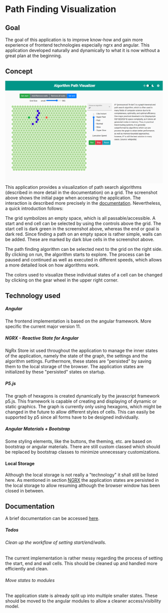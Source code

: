 # Path Finding Visualization
## Goal
The goal of this application is to improve know-how and gain more experience of frontend technologies especially ngrx and angular. This application developed naturally and dynamically to what it is now without a great plan at the beginning.

## Concept
![Overview of the application](./documentation/screenshots/overviewAlgorithmSelected.png "Overview of the application")
This application provides a visualization of path search algorithms (described in more detail in the documentation) on a grid. The screenshot above shows the initial page when accessing the application. The interaction is described more precisely in the [documentation](documentation/documentation.md#interaction). Nevertheless, a quick introduction follows:

The grid symbolizes an empty space, which is all passable/accessible. A start and end cell can be selected by using the controls above the grid. The start cell is dark green in the screenshot above, whereas the end or goal is dark red. Since finding a path on an empty space is rather simple, walls can be added. These are marked by dark blue cells in the screenshot above.

The path finding algorithm can be selected next to the grid on the right side. By clicking on run, the algorithm starts to explore. The process can be paused and continued as well as executed in different speeds, which allows a more detailed look on how algorithms work. 

The colors used to visualize these individual states of a cell can be changed by clicking on the gear wheel in the upper right corner.


## Technology used
##### Angular
The frontend implementation is based on the angular framework. More specific the current major version 11.

##### NGRX - Reactive State for Angular
<a name="ngrx"></a>
NgRx Store ist used throughout the application to manage the inner states of the application, namely the state of the graph, the settings and the algorithm settings. Furthermore, these states are "persisted" by saving them to the local storage of the browser. The application states are initialized by these "persisted" states on startup. 

##### P5.js
The graph of hexagons is created dynamically by the javascript framework p5.js. This framework is capable of creating and displaying of dynamic or static graphics. The graph is currently only using hexagons, which might be changed in the future to allow different styles of cells. This can easily be supported by p5 since all forms have to be designed individually.

##### Angular Materials + Bootstrap
Some styling elements, like the buttons, the theming, etc. are based on bootstrap or angular materials. There are still custom classed which should be replaced by bootstrap classes to minimize unnecessary customizations.
#### Local Storage
Although the local storage is not really a "technology" it shall still be listed here. As mentioned in section [NGRX](#ngrx) the application states are persisted in the local storage to allow resuming although the browser window has been closed in between.

## Documentation
A brief documentation can be accessed [here](documentation/documentation.md).

##### Todos
###### Clean up the workflow of setting start/end/walls. 
The current implementation is rather messy regarding the process of setting the start, end and wall cells. This should be cleaned up and handled more efficiently and clean.

###### Move states to modules
The application state is already split up into multiple smaller states. These should be moved to the angular modules to allow a cleaner access/visibility model.
